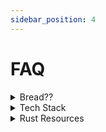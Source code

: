 ```yaml
---
sidebar_position: 4
---
```

# FAQ


<details><summary>Bread??</summary>
In the AvdanOS Community Discord Server bread is a big, big meme, we currently have a thread dedicated to bread! 🍞👍
</details>


<details><summary>Tech Stack</summary>
First, for the Wayland Compositor, which will allow us to add a lot of awesome features, we will use Rust and more specifically Smithay (a library), egui smithay_client_toolkit.

Second of all, we might use other languages, such as C++ with their respective GUI libraries (for C++ it's Qt or Raylib... there are a lot of other options).





And, finally, we all need to keep in mind, that there is no "one-fits-all solution": every action needs a tool to perform it. And those tools can be different. So wait for more news regarding the tech stack. We will surely inform you of any updates on our Discord server.
</details>

<details><summary>Rust Resources</summary>
Here are some amazing sites to get started on rust!

Rust Book: https://doc.rust-lang.org/book/

Some rust Youtube videos: 
- https://youtu.be/br3GIIQeefY
- https://youtu.be/iU21KZ4i6bU
- https://youtu.be/5C_HPTJg5ek 
- https://youtu.be/ygL_xcavzQ4
  
Some rust Youtube playlists:
- https://youtube.com/playlist?list=PLai5B987bZ9CoVR-QEIN9foz4QCJ0H2Y8

</details>
